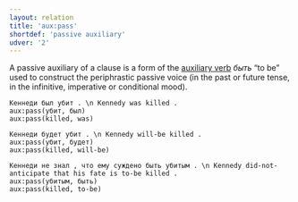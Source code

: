 ```yaml
---
layout: relation
title: 'aux:pass'
shortdef: 'passive auxiliary'
udver: '2'
---
```


A passive auxiliary of a clause is a form of the [auxiliary verb](cs-pos/AUX) _быть_ “to be” used to construct the periphrastic passive voice (in the past or future tense, in the infinitive, imperative or conditional mood).

~~~ sdparse
Кеннеди был убит . \n Kennedy was killed .
aux:pass(убит, был)
aux:pass(killed, was)
~~~

~~~ sdparse
Кеннеди будет убит . \n Kennedy will-be killed .
aux:pass(убит, будет)
aux:pass(killed, will-be)
~~~

~~~ sdparse
Кеннеди не знал , что ему суждено быть убитым . \n Kennedy did-not-anticipate that his fate is to-be killed .
aux:pass(убитым, быть)
aux:pass(killed, to-be)
~~~
<!-- Interlanguage links updated Út zář 29 20:23:20 CEST 2020 -->
